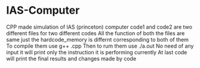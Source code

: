 # IAS-Computer
CPP made simulation of IAS (princeton) computer
code1 and code2 are two different files for two different codes 
All the function of both the files are same just the hardcode_memory is differnt corresponding to both of them
To compile them use g++ <filename>.cpp 
Then to rum them use ./a.out 
No need of any input it will print only the instruction it is performing currently 
At last code will print the final results and changes made by code

